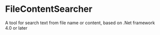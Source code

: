 # FileContentSearcher

A tool for search text from file name or content, based on .Net framework 4.0 or later

